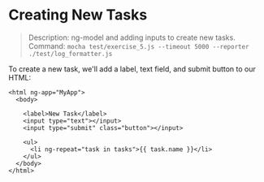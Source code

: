# Creating New Tasks

> Description: ng-model and adding inputs to create new tasks.
> Command: `mocha test/exercise_5.js --timeout 5000 --reporter ./test/log_formatter.js`

To create a new task, we'll add a label, text field, and submit button to our HTML:

    <html ng-app="MyApp">
      <body>

        <label>New Task</label>
        <input type="text"></input>
        <input type="submit" class="button"></input>

        <ul>
          <li ng-repeat="task in tasks">{{ task.name }}</li>
        </ul>
      </body>
    </html>
